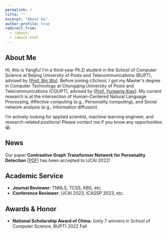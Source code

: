 ```yaml
---
permalink: /
title: ""
excerpt: "About me"
author_profile: true
redirect_from: 
  - /about/
  - /about.html
---
```


About Me
------
Hi, this is Yangfu! I'm a third-year Ph.D student in the School of Computer Science at Beijing University of Posts and Telecommunications (BUPT), advised by [<a href='https://scholar.google.com/citations?hl=zh-CN&user=qCf-504AAAAJ'>Prof. Bin Wu</a>]. Before joining cSchool, I got my Master's degree in Computer Technology  at Chongqing University of Posts and Telecommunications (CQUPT), advised by [<a href='https://scholar.google.com/citations?user=zQ-C7wwAAAAJ&hl=zh-CN'>Prof. Yunpeng Xiao</a>]. My current research is at the intersection of Human-Centered Natural Language Processing, Affective computing (e.g., Personality computing), and Social network analysis (e.g., Information diffusion). 

I’m actively looking for applied scientist, machine learning engineer, and research-related positions! Please contact me if you know any opportunities😀.

News
------

Our paper __Contrastive Graph Transformer Network for Personality Detection__ [<a href='https://www.ijcai.org/proceedings/2022/0633.pdf'>PDF</a>] has been accepted to IJCAI 2022! 


Academic Service
------
- **Journal Reviewer**: TNNLS, TCSS, KBS, etc.
- **Conference Reviewer**: IJCAI 2023, ICASSP 2023, etc.

Awards & Honor
------
- **National Scholarship Award of China.** (only 7 winners in School of Computer Science, BUPT)            2022 Fall



